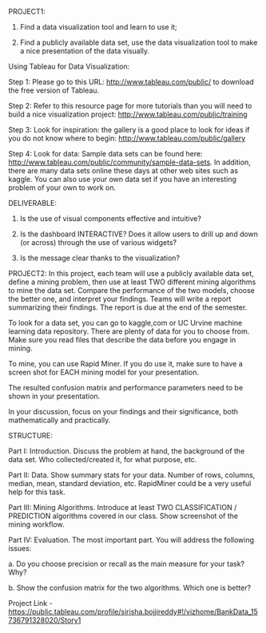 PROJECT1:
1. Find a data visualization tool and learn to use it;

2. Find a publicly available data set, use the data visualization tool to make a nice presentation of the data visually. 

Using Tableau for Data Visualization:

Step 1: Please go to this URL: http://www.tableau.com/public/  to download the free version of Tableau.

Step 2: Refer to this resource page for more tutorials than you will need to build a nice visualization project: http://www.tableau.com/public/training

Step 3: Look for inspiration: the gallery is a good place to look for ideas if you do not know where to begin: http://www.tableau.com/public/gallery

Step 4: Look for data: Sample data sets can be found here: http://www.tableau.com/public/community/sample-data-sets. In addition, there are many data sets online these days at other web sites such as kaggle. You can also use your own data set if you have an interesting problem of your own to work on.

DELIVERABLE: 

1. Is the use of visual components effective and intuitive?

2. Is the dashboard INTERACTIVE? Does it allow users to drill up and down (or across) through the use of various widgets?

3. Is the message clear thanks to the visualization? 


PROJECT2:
In this project, each team will use a publicly available data set, define a mining problem, then use at least TWO different mining algorithms to mine the data set. Compare the performance of the two models, choose the better one, and interpret your findings. Teams will write a report summarizing their findings. The report is due at the end of the semester.

To look for a data set, you can go to kaggle,com or UC Urvine machine learning data repository. There are plenty of data for you to choose from. Make sure you read files that describe the data before you engage in mining.

To mine, you can use Rapid Miner. If you do use it, make sure to have a screen shot for EACH mining model for your presentation.

The resulted confusion matrix and performance parameters need to be shown in your presentation.

In your discussion, focus on your findings and their significance, both mathematically and practically.

STRUCTURE:

Part I: Introduction. Discuss the problem at hand, the background of the data set. Who collected/created it, for what purpose, etc.

Part II: Data. Show summary stats for your data. Number of rows, columns, median, mean, standard deviation, etc. RapidMiner could be a very useful help for this task.

Part III: Mining Algorithms. Introduce at least TWO CLASSIFICATION / PREDICTION algorithms covered in our class. Show screenshot of the mining workflow.

Part IV: Evaluation. The most important part. You will address the following issues:

a. Do you choose precision or recall as the main measure for your task? Why?

b. Show the confusion matrix for the two algorithms. Which one is better? 

Project Link - https://public.tableau.com/profile/sirisha.bojjireddy#!/vizhome/BankData_15736791328020/Story1
